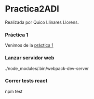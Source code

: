 # Practica2ADI

Realizada por Quico Llinares Llorens.

### Práctica 1
Venimos de la [práctica 1](https://github.com/quico14/Practica1ADI)
### Lanzar servidor web
./node_modules/.bin/webpack-dev-server

### Correr tests react
npm test

